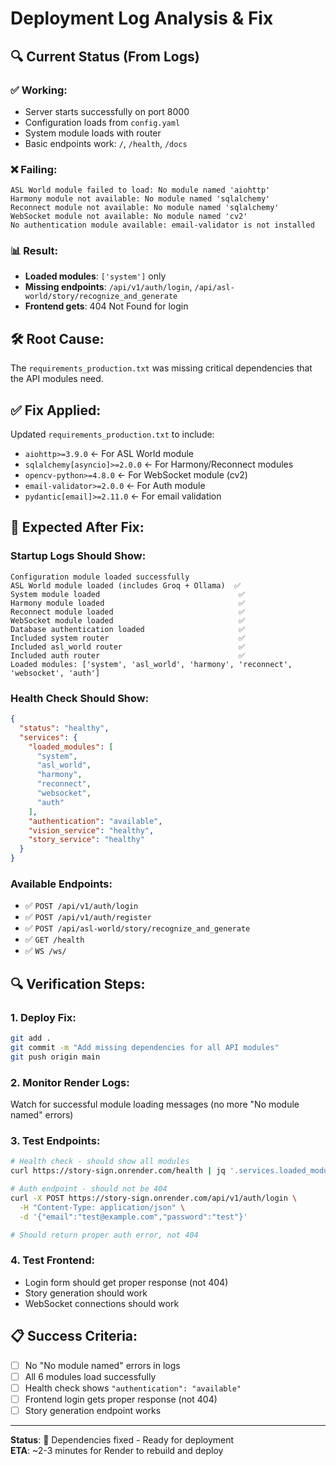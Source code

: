 # Deployment Log Analysis & Fix

## 🔍 Current Status (From Logs)

### ✅ **Working:**

- Server starts successfully on port 8000
- Configuration loads from `config.yaml`
- System module loads with router
- Basic endpoints work: `/`, `/health`, `/docs`

### ❌ **Failing:**

```
ASL World module failed to load: No module named 'aiohttp'
Harmony module not available: No module named 'sqlalchemy'
Reconnect module not available: No module named 'sqlalchemy'
WebSocket module not available: No module named 'cv2'
No authentication module available: email-validator is not installed
```

### 📊 **Result:**

- **Loaded modules**: `['system']` only
- **Missing endpoints**: `/api/v1/auth/login`, `/api/asl-world/story/recognize_and_generate`
- **Frontend gets**: 404 Not Found for login

## 🛠️ **Root Cause:**

The `requirements_production.txt` was missing critical dependencies that the API modules need.

## ✅ **Fix Applied:**

Updated `requirements_production.txt` to include:

- `aiohttp>=3.9.0` ← For ASL World module
- `sqlalchemy[asyncio]>=2.0.0` ← For Harmony/Reconnect modules
- `opencv-python>=4.8.0` ← For WebSocket module (cv2)
- `email-validator>=2.0.0` ← For Auth module
- `pydantic[email]>=2.11.0` ← For email validation

## 🚀 **Expected After Fix:**

### Startup Logs Should Show:

```
Configuration module loaded successfully
ASL World module loaded (includes Groq + Ollama)  ✅
System module loaded                               ✅
Harmony module loaded                              ✅
Reconnect module loaded                            ✅
WebSocket module loaded                            ✅
Database authentication loaded                     ✅
Included system router                             ✅
Included asl_world router                          ✅
Included auth router                               ✅
Loaded modules: ['system', 'asl_world', 'harmony', 'reconnect', 'websocket', 'auth']
```

### Health Check Should Show:

```json
{
  "status": "healthy",
  "services": {
    "loaded_modules": [
      "system",
      "asl_world",
      "harmony",
      "reconnect",
      "websocket",
      "auth"
    ],
    "authentication": "available",
    "vision_service": "healthy",
    "story_service": "healthy"
  }
}
```

### Available Endpoints:

- ✅ `POST /api/v1/auth/login`
- ✅ `POST /api/v1/auth/register`
- ✅ `POST /api/asl-world/story/recognize_and_generate`
- ✅ `GET /health`
- ✅ `WS /ws/`

## 🔍 **Verification Steps:**

### 1. Deploy Fix:

```bash
git add .
git commit -m "Add missing dependencies for all API modules"
git push origin main
```

### 2. Monitor Render Logs:

Watch for successful module loading messages (no more "No module named" errors)

### 3. Test Endpoints:

```bash
# Health check - should show all modules
curl https://story-sign.onrender.com/health | jq '.services.loaded_modules'

# Auth endpoint - should not be 404
curl -X POST https://story-sign.onrender.com/api/v1/auth/login \
  -H "Content-Type: application/json" \
  -d '{"email":"test@example.com","password":"test"}'

# Should return proper auth error, not 404
```

### 4. Test Frontend:

- Login form should get proper response (not 404)
- Story generation should work
- WebSocket connections should work

## 📋 **Success Criteria:**

- [ ] No "No module named" errors in logs
- [ ] All 6 modules load successfully
- [ ] Health check shows `"authentication": "available"`
- [ ] Frontend login gets proper response (not 404)
- [ ] Story generation endpoint works

---

**Status**: 🔧 Dependencies fixed - Ready for deployment  
**ETA**: ~2-3 minutes for Render to rebuild and deploy
